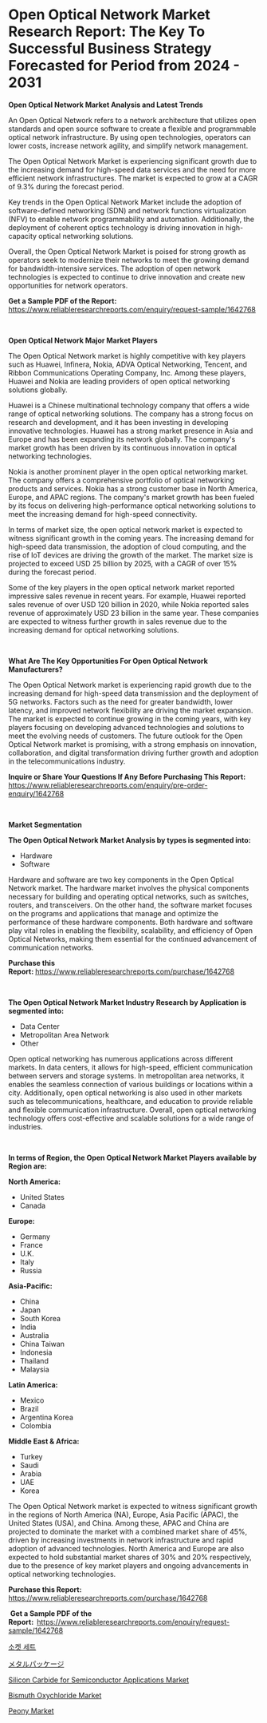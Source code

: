 <p><h1>Open Optical Network Market Research Report: The Key To Successful Business Strategy Forecasted for Period from 2024 - 2031</h1></p><p><strong>Open Optical Network Market Analysis and Latest Trends</strong></p>
<p><p>An Open Optical Network refers to a network architecture that utilizes open standards and open source software to create a flexible and programmable optical network infrastructure. By using open technologies, operators can lower costs, increase network agility, and simplify network management.</p><p>The Open Optical Network Market is experiencing significant growth due to the increasing demand for high-speed data services and the need for more efficient network infrastructures. The market is expected to grow at a CAGR of 9.3% during the forecast period.</p><p>Key trends in the Open Optical Network Market include the adoption of software-defined networking (SDN) and network functions virtualization (NFV) to enable network programmability and automation. Additionally, the deployment of coherent optics technology is driving innovation in high-capacity optical networking solutions.</p><p>Overall, the Open Optical Network Market is poised for strong growth as operators seek to modernize their networks to meet the growing demand for bandwidth-intensive services. The adoption of open network technologies is expected to continue to drive innovation and create new opportunities for network operators.</p></p>
<p><strong>Get a Sample PDF of the Report:&nbsp;</strong> <a href="https://www.reliableresearchreports.com/enquiry/request-sample/1642768">https://www.reliableresearchreports.com/enquiry/request-sample/1642768</a></p>
<p>&nbsp;</p>
<p><strong>Open Optical Network Major Market Players</strong></p>
<p><p>The Open Optical Network market is highly competitive with key players such as Huawei, Infinera, Nokia, ADVA Optical Networking, Tencent, and Ribbon Communications Operating Company, Inc. Among these players, Huawei and Nokia are leading providers of open optical networking solutions globally.</p><p>Huawei is a Chinese multinational technology company that offers a wide range of optical networking solutions. The company has a strong focus on research and development, and it has been investing in developing innovative technologies. Huawei has a strong market presence in Asia and Europe and has been expanding its network globally. The company's market growth has been driven by its continuous innovation in optical networking technologies.</p><p>Nokia is another prominent player in the open optical networking market. The company offers a comprehensive portfolio of optical networking products and services. Nokia has a strong customer base in North America, Europe, and APAC regions. The company's market growth has been fueled by its focus on delivering high-performance optical networking solutions to meet the increasing demand for high-speed connectivity.</p><p>In terms of market size, the open optical network market is expected to witness significant growth in the coming years. The increasing demand for high-speed data transmission, the adoption of cloud computing, and the rise of IoT devices are driving the growth of the market. The market size is projected to exceed USD 25 billion by 2025, with a CAGR of over 15% during the forecast period.</p><p>Some of the key players in the open optical network market reported impressive sales revenue in recent years. For example, Huawei reported sales revenue of over USD 120 billion in 2020, while Nokia reported sales revenue of approximately USD 23 billion in the same year. These companies are expected to witness further growth in sales revenue due to the increasing demand for optical networking solutions.</p></p>
<p>&nbsp;</p>
<p><strong>What Are The Key Opportunities For Open Optical Network Manufacturers?</strong></p>
<p><p>The Open Optical Network market is experiencing rapid growth due to the increasing demand for high-speed data transmission and the deployment of 5G networks. Factors such as the need for greater bandwidth, lower latency, and improved network flexibility are driving the market expansion. The market is expected to continue growing in the coming years, with key players focusing on developing advanced technologies and solutions to meet the evolving needs of customers. The future outlook for the Open Optical Network market is promising, with a strong emphasis on innovation, collaboration, and digital transformation driving further growth and adoption in the telecommunications industry.</p></p>
<p><strong>Inquire or Share Your Questions If Any Before Purchasing This Report:</strong> <a href="https://www.reliableresearchreports.com/enquiry/pre-order-enquiry/1642768">https://www.reliableresearchreports.com/enquiry/pre-order-enquiry/1642768</a></p>
<p>&nbsp;</p>
<p><strong>Market Segmentation</strong></p>
<p><strong>The Open Optical Network Market Analysis by types is segmented into:</strong></p>
<p><ul><li>Hardware</li><li>Software</li></ul></p>
<p><p>Hardware and software are two key components in the Open Optical Network market. The hardware market involves the physical components necessary for building and operating optical networks, such as switches, routers, and transceivers. On the other hand, the software market focuses on the programs and applications that manage and optimize the performance of these hardware components. Both hardware and software play vital roles in enabling the flexibility, scalability, and efficiency of Open Optical Networks, making them essential for the continued advancement of communication networks.</p></p>
<p><strong>Purchase this Report:&nbsp;</strong><a href="https://www.reliableresearchreports.com/purchase/1642768">https://www.reliableresearchreports.com/purchase/1642768</a></p>
<p>&nbsp;</p>
<p><strong>The Open Optical Network Market Industry Research by Application is segmented into:</strong></p>
<p><ul><li>Data Center</li><li>Metropolitan Area Network</li><li>Other</li></ul></p>
<p><p>Open optical networking has numerous applications across different markets. In data centers, it allows for high-speed, efficient communication between servers and storage systems. In metropolitan area networks, it enables the seamless connection of various buildings or locations within a city. Additionally, open optical networking is also used in other markets such as telecommunications, healthcare, and education to provide reliable and flexible communication infrastructure. Overall, open optical networking technology offers cost-effective and scalable solutions for a wide range of industries.</p></p>
<p>&nbsp;</p>
<p><strong>In terms of Region, the Open Optical Network Market Players available by Region are:</strong></p>
<p>
    <p> <strong> North America: </strong>
        <ul>
            <li>United States</li>
            <li>Canada</li>
        </ul>
        </p> 
    <p> <strong> Europe: </strong>
        <ul>
            <li>Germany</li>
            <li>France</li>
            <li>U.K.</li>
            <li>Italy</li>
            <li>Russia</li>
        </ul>
        </p> 
    <p> <strong> Asia-Pacific: </strong>
        <ul>
            <li>China</li>
            <li>Japan</li>
            <li>South Korea</li>
            <li>India</li>
            <li>Australia</li>
            <li>China Taiwan</li>
            <li>Indonesia</li>
            <li>Thailand</li>
            <li>Malaysia</li>
        </ul>
        </p> 
    <p> <strong> Latin America: </strong>
        <ul>
            <li>Mexico</li>
            <li>Brazil</li>
            <li>Argentina Korea</li>
            <li>Colombia</li>
        </ul>
        </p> 
    <p> <strong> Middle East & Africa: </strong>
        <ul>
            <li>Turkey</li>
            <li>Saudi</li>
            <li>Arabia</li>
            <li>UAE</li>
            <li>Korea</li>
        </ul>
    </p>
    </p>
<p><p>The Open Optical Network market is expected to witness significant growth in the regions of North America (NA), Europe, Asia Pacific (APAC), the United States (USA), and China. Among these, APAC and China are projected to dominate the market with a combined market share of 45%, driven by increasing investments in network infrastructure and rapid adoption of advanced technologies. North America and Europe are also expected to hold substantial market shares of 30% and 20% respectively, due to the presence of key market players and ongoing advancements in optical networking technologies.</p></p>
<p><strong>Purchase this Report: </strong><a href="https://www.reliableresearchreports.com/purchase/1642768">https://www.reliableresearchreports.com/purchase/1642768</a></p>
<p>&nbsp;<strong>Get a Sample PDF of the Report:&nbsp;&nbsp;</strong><a href="https://www.reliableresearchreports.com/enquiry/request-sample/1642768">https://www.reliableresearchreports.com/enquiry/request-sample/1642768</a></p>
<p><strong></strong></p>
<p><p><a href="https://medium.com/@dayoosianosg/%EC%86%8C%EC%BC%93-%EC%84%B8%ED%8A%B8-%EC%8B%9C%EC%9E%A5-%EA%B7%9C%EB%AA%A8%EB%8A%94-%EA%B8%80%EB%A1%9C%EB%B2%8C-%EC%82%B0%EC%97%85%EC%97%90%EC%84%9C-%EC%B5%9C%EA%B3%A0%EC%9D%98-%EB%A7%88%EC%BC%80%ED%8C%85-%EC%B1%84%EB%84%90%EC%9D%84-%EB%B3%B4%EC%97%AC%EC%A4%8D%EB%8B%88%EB%8B%A4-24cea6f4c9ae">소켓 세트</a></p><p><a href="https://medium.com/@sandeepayare180/%E9%87%91%E5%B1%9E%E5%8C%85%E8%A3%85%E5%B8%82%E5%A0%B4%E8%A6%8F%E6%A8%A1%E3%81%AF-%E3%82%B0%E3%83%AD%E3%83%BC%E3%83%90%E3%83%AB%E7%94%A3%E6%A5%AD%E3%81%AB%E3%81%8A%E3%81%91%E3%82%8B%E6%9C%80%E9%81%A9%E3%81%AA%E3%83%9E%E3%83%BC%E3%82%B1%E3%83%86%E3%82%A3%E3%83%B3%E3%82%B0%E3%83%81%E3%83%A3%E3%83%8D%E3%83%AB%E3%82%92%E6%98%8E%E3%82%89%E3%81%8B%E3%81%AB%E3%81%97%E3%81%BE%E3%81%99-2450d768ed56">メタルパッケージ</a></p><p><a href="https://butternut-bug-553.notion.site/Silicon-Carbide-for-Semiconductor-Applications-Market-Size-Evaluating-its-Market-Trends-Growth-an-ba1dfe8f0c934a21911df83ac8984a5c">Silicon Carbide for Semiconductor Applications Market</a></p><p><a href="https://view.publitas.com/reportprime-1/bismuth-oxychloride-market-growth-market-trends-covid-19-impact-and-forecasts-for-period-from-2024-2031/">Bismuth Oxychloride Market</a></p><p><a href="https://view.publitas.com/reportprime-1/peony-market-with-the-goal-of-estimating-the-market-size-and-future-growth-potential-of-various-market-segments-based-on-component-applications-end-user-and-region/">Peony Market</a></p></p>